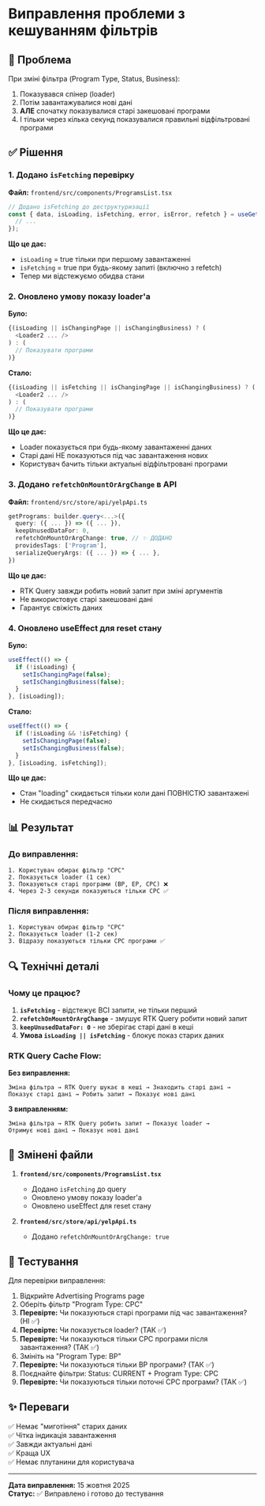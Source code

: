 # Виправлення проблеми з кешуванням фільтрів

## 🐛 Проблема

При зміні фільтра (Program Type, Status, Business):
1. Показувався спінер (loader)
2. Потім завантажувалися нові дані
3. **АЛЕ** спочатку показувалися старі закешовані програми
4. І тільки через кілька секунд показувалися правильні відфільтровані програми

## ✅ Рішення

### 1. Додано `isFetching` перевірку

**Файл:** `frontend/src/components/ProgramsList.tsx`

```typescript
// Додано isFetching до деструктуризації
const { data, isLoading, isFetching, error, isError, refetch } = useGetProgramsQuery({
  // ...
});
```

**Що це дає:**
- `isLoading` = true тільки при першому завантаженні
- `isFetching` = true при будь-якому запиті (включно з refetch)
- Тепер ми відстежуємо обидва стани

### 2. Оновлено умову показу loader'а

**Було:**
```typescript
{(isLoading || isChangingPage || isChangingBusiness) ? (
  <Loader2 ... />
) : (
  // Показувати програми
)}
```

**Стало:**
```typescript
{(isLoading || isFetching || isChangingPage || isChangingBusiness) ? (
  <Loader2 ... />
) : (
  // Показувати програми
)}
```

**Що це дає:**
- Loader показується при будь-якому завантаженні даних
- Старі дані НЕ показуються під час завантаження нових
- Користувач бачить тільки актуальні відфільтровані програми

### 3. Додано `refetchOnMountOrArgChange` в API

**Файл:** `frontend/src/store/api/yelpApi.ts`

```typescript
getPrograms: builder.query<...>({
  query: ({ ... }) => ({ ... }),
  keepUnusedDataFor: 0,
  refetchOnMountOrArgChange: true, // ✨ ДОДАНО
  providesTags: ['Program'],
  serializeQueryArgs: ({ ... }) => { ... },
})
```

**Що це дає:**
- RTK Query завжди робить новий запит при зміні аргументів
- Не використовує старі закешовані дані
- Гарантує свіжість даних

### 4. Оновлено useEffect для reset стану

**Було:**
```typescript
useEffect(() => {
  if (!isLoading) {
    setIsChangingPage(false);
    setIsChangingBusiness(false);
  }
}, [isLoading]);
```

**Стало:**
```typescript
useEffect(() => {
  if (!isLoading && !isFetching) {
    setIsChangingPage(false);
    setIsChangingBusiness(false);
  }
}, [isLoading, isFetching]);
```

**Що це дає:**
- Стан "loading" скидається тільки коли дані ПОВНІСТЮ завантажені
- Не скидається передчасно

## 📊 Результат

### До виправлення:
```
1. Користувач обирає фільтр "CPC"
2. Показується loader (1 сек)
3. Показуються старі програми (BP, EP, CPC) ❌
4. Через 2-3 секунди показуються тільки CPC ✅
```

### Після виправлення:
```
1. Користувач обирає фільтр "CPC"
2. Показується loader (1-2 сек)
3. Відразу показуються тільки CPC програми ✅
```

## 🔍 Технічні деталі

### Чому це працює?

1. **`isFetching`** - відстежує ВСІ запити, не тільки перший
2. **`refetchOnMountOrArgChange`** - змушує RTK Query робити новий запит
3. **`keepUnusedDataFor: 0`** - не зберігає старі дані в кеші
4. **Умова `isLoading || isFetching`** - блокує показ старих даних

### RTK Query Cache Flow:

**Без виправлення:**
```
Зміна фільтра → RTK Query шукає в кеші → Знаходить старі дані → 
Показує старі дані → Робить запит → Показує нові дані
```

**З виправленням:**
```
Зміна фільтра → RTK Query робить запит → Показує loader → 
Отримує нові дані → Показує нові дані
```

## 📁 Змінені файли

1. **`frontend/src/components/ProgramsList.tsx`**
   - Додано `isFetching` до query
   - Оновлено умову показу loader'а
   - Оновлено useEffect для reset стану

2. **`frontend/src/store/api/yelpApi.ts`**
   - Додано `refetchOnMountOrArgChange: true`

## 🧪 Тестування

Для перевірки виправлення:

1. Відкрийте Advertising Programs page
2. Оберіть фільтр "Program Type: CPC"
3. **Перевірте:** Чи показуються старі програми під час завантаження? (НІ ✅)
4. **Перевірте:** Чи показується loader? (ТАК ✅)
5. **Перевірте:** Чи показуються тільки CPC програми після завантаження? (ТАК ✅)
6. Змініть на "Program Type: BP"
7. **Перевірте:** Чи показуються тільки BP програми? (ТАК ✅)
8. Поєднайте фільтри: Status: CURRENT + Program Type: CPC
9. **Перевірте:** Чи показуються тільки поточні CPC програми? (ТАК ✅)

## ✨ Переваги

✅ Немає "миготіння" старих даних  
✅ Чітка індикація завантаження  
✅ Завжди актуальні дані  
✅ Краща UX  
✅ Немає плутанини для користувача  

---

**Дата виправлення:** 15 жовтня 2025  
**Статус:** ✅ Виправлено і готово до тестування

